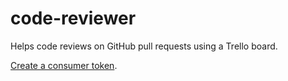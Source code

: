 # code-reviewer

Helps code reviews on GitHub pull requests using a Trello board.

[Create a consumer token](https://trello.com/1/authorize?key=5fb96cf3838f76d61a98e9c74da8ccf6&name=CodeReviewer&expiration=never&response_type=token&scope=read,write).

